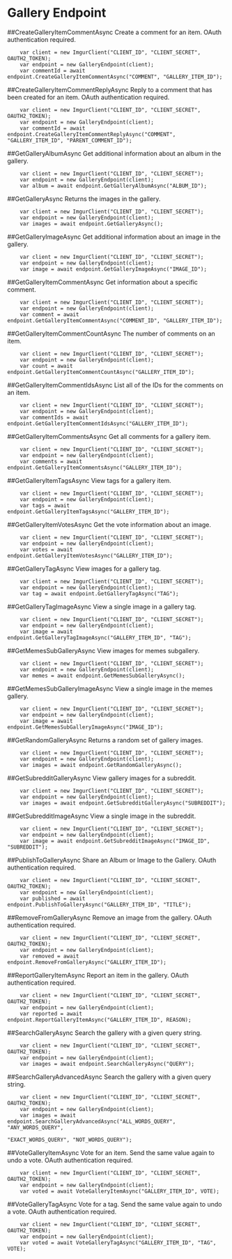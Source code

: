 # Gallery Endpoint

##CreateGalleryItemCommentAsync
Create a comment for an item. OAuth authentication required.

		var client = new ImgurClient("CLIENT_ID", "CLIENT_SECRET", OAUTH2_TOKEN);
		var endpoint = new GalleryEndpoint(client);
		var commentId = await endpoint.CreateGalleryItemCommentAsync("COMMENT", "GALLERY_ITEM_ID");

##CreateGalleryItemCommentReplyAsync
Reply to a comment that has been created for an item. OAuth authentication required.

		var client = new ImgurClient("CLIENT_ID", "CLIENT_SECRET", OAUTH2_TOKEN);
		var endpoint = new GalleryEndpoint(client);
		var commentId = await endpoint.CreateGalleryItemCommentReplyAsync("COMMENT", "GALLERY_ITEM_ID", "PARENT_COMMENT_ID");
		
##GetGalleryAlbumAsync
Get additional information about an album in the gallery.

		var client = new ImgurClient("CLIENT_ID", "CLIENT_SECRET");
		var endpoint = new GalleryEndpoint(client);
		var album = await endpoint.GetGalleryAlbumAsync("ALBUM_ID");

##GetGalleryAsync
Returns the images in the gallery.

		var client = new ImgurClient("CLIENT_ID", "CLIENT_SECRET");
		var endpoint = new GalleryEndpoint(client);
		var images = await endpoint.GetGalleryAsync();

##GetGalleryImageAsync
Get additional information about an image in the gallery.

		var client = new ImgurClient("CLIENT_ID", "CLIENT_SECRET");
		var endpoint = new GalleryEndpoint(client);
		var image = await endpoint.GetGalleryImageAsync("IMAGE_ID");

##GetGalleryItemCommentAsync
Get information about a specific comment.

		var client = new ImgurClient("CLIENT_ID", "CLIENT_SECRET");
		var endpoint = new GalleryEndpoint(client);
		var comment = await endpoint.GetGalleryItemCommentAsync("COMMENT_ID", "GALLERY_ITEM_ID");

##GetGalleryItemCommentCountAsync
The number of comments on an item.

		var client = new ImgurClient("CLIENT_ID", "CLIENT_SECRET");
		var endpoint = new GalleryEndpoint(client);
		var count = await endpoint.GetGalleryItemCommentCountAsync("GALLERY_ITEM_ID");

##GetGalleryItemCommentIdsAsync
List all of the IDs for the comments on an item.

		var client = new ImgurClient("CLIENT_ID", "CLIENT_SECRET");
		var endpoint = new GalleryEndpoint(client);
		var commentIds = await endpoint.GetGalleryItemCommentIdsAsync("GALLERY_ITEM_ID");

##GetGalleryItemCommentsAsync
Get all comments for a gallery item.

		var client = new ImgurClient("CLIENT_ID", "CLIENT_SECRET");
		var endpoint = new GalleryEndpoint(client);
		var comments = await endpoint.GetGalleryItemCommentsAsync("GALLERY_ITEM_ID");

##GetGalleryItemTagsAsync
View tags for a gallery item.

		var client = new ImgurClient("CLIENT_ID", "CLIENT_SECRET");
		var endpoint = new GalleryEndpoint(client);
		var tags = await endpoint.GetGalleryItemTagsAsync("GALLERY_ITEM_ID");

##GetGalleryItemVotesAsync
Get the vote information about an image.

		var client = new ImgurClient("CLIENT_ID", "CLIENT_SECRET");
		var endpoint = new GalleryEndpoint(client);
		var votes = await endpoint.GetGalleryItemVotesAsync("GALLERY_ITEM_ID");

##GetGalleryTagAsync
View images for a gallery tag.

		var client = new ImgurClient("CLIENT_ID", "CLIENT_SECRET");
		var endpoint = new GalleryEndpoint(client);
		var tag = await endpoint.GetGalleryTagAsync("TAG");

##GetGalleryTagImageAsync
View a single image in a gallery tag.

		var client = new ImgurClient("CLIENT_ID", "CLIENT_SECRET");
		var endpoint = new GalleryEndpoint(client);
		var image = await endpoint.GetGalleryTagImageAsync("GALLERY_ITEM_ID", "TAG");

##GetMemesSubGalleryAsync
View images for memes subgallery.

		var client = new ImgurClient("CLIENT_ID", "CLIENT_SECRET");
		var endpoint = new GalleryEndpoint(client);
		var memes = await endpoint.GetMemesSubGalleryAsync();

##GetMemesSubGalleryImageAsync
View a single image in the memes gallery.

		var client = new ImgurClient("CLIENT_ID", "CLIENT_SECRET");
		var endpoint = new GalleryEndpoint(client);
		var image = await endpoint.GetMemesSubGalleryImageAsync("IMAGE_ID");

##GetRandomGalleryAsync
Returns a random set of gallery images.

		var client = new ImgurClient("CLIENT_ID", "CLIENT_SECRET");
		var endpoint = new GalleryEndpoint(client);
		var images = await endpoint.GetRandomGalleryAsync();

##GetSubredditGalleryAsync
View gallery images for a subreddit.

		var client = new ImgurClient("CLIENT_ID", "CLIENT_SECRET");
		var endpoint = new GalleryEndpoint(client);
		var images = await endpoint.GetSubredditGalleryAsync("SUBREDDIT");

##GetSubredditImageAsync
View a single image in the subreddit.

		var client = new ImgurClient("CLIENT_ID", "CLIENT_SECRET");
		var endpoint = new GalleryEndpoint(client);
		var image = await endpoint.GetSubredditImageAsync("IMAGE_ID", "SUBREDDIT");

##PublishToGalleryAsync
Share an Album or Image to the Gallery. OAuth authentication required.

		var client = new ImgurClient("CLIENT_ID", "CLIENT_SECRET", OAUTH2_TOKEN);
		var endpoint = new GalleryEndpoint(client);
		var published = await endpoint.PublishToGalleryAsync("GALLERY_ITEM_ID", "TITLE");

##RemoveFromGalleryAsync
Remove an image from the gallery. OAuth authentication required.

		var client = new ImgurClient("CLIENT_ID", "CLIENT_SECRET", OAUTH2_TOKEN);
		var endpoint = new GalleryEndpoint(client);
		var removed = await endpoint.RemoveFromGalleryAsync("GALLERY_ITEM_ID");

##ReportGalleryItemAsync
Report an item in the gallery. OAuth authentication required.

		var client = new ImgurClient("CLIENT_ID", "CLIENT_SECRET", OAUTH2_TOKEN);
		var endpoint = new GalleryEndpoint(client);
		var reported = await endpoint.ReportGalleryItemAsync("GALLERY_ITEM_ID", REASON);

##SearchGalleryAsync
Search the gallery with a given query string.

		var client = new ImgurClient("CLIENT_ID", "CLIENT_SECRET", OAUTH2_TOKEN);
		var endpoint = new GalleryEndpoint(client);
		var images = await endpoint.SearchGalleryAsync("QUERY");

##SearchGalleryAdvancedAsync
Search the gallery with a given query string.

		var client = new ImgurClient("CLIENT_ID", "CLIENT_SECRET", OAUTH2_TOKEN);
		var endpoint = new GalleryEndpoint(client);
		var images = await endpoint.SearchGalleryAdvancedAsync("ALL_WORDS_QUERY", "ANY_WORDS_QUERY", 
																"EXACT_WORDS_QUERY", "NOT_WORDS_QUERY");

##VoteGalleryItemAsync
Vote for an item. Send the same value again to undo a vote. OAuth authentication required.

		var client = new ImgurClient("CLIENT_ID", "CLIENT_SECRET", OAUTH2_TOKEN);
		var endpoint = new GalleryEndpoint(client);
		var voted = await VoteGalleryItemAsync("GALLERY_ITEM_ID", VOTE);

##VoteGalleryTagAsync
Vote for a tag. Send the same value again to undo a vote. OAuth authentication required.

		var client = new ImgurClient("CLIENT_ID", "CLIENT_SECRET", OAUTH2_TOKEN);
		var endpoint = new GalleryEndpoint(client);
		var voted = await VoteGalleryTagAsync("GALLERY_ITEM_ID", "TAG", VOTE);